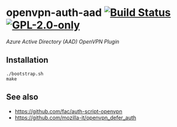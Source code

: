 # openvpn-auth-aad [![Build Status][travis-badge]][travis-url] [![GPL-2.0-only][gpl-badge]][gpl-license]

_Azure Active Directory (AAD) OpenVPN Plugin_

## Installation

```terminal
./bootstrap.sh
make
```

## See also

- https://github.com/fac/auth-script-openvpn
- https://github.com/mozilla-it/openvpn_defer_auth

[gpl-badge]: https://img.shields.io/badge/license-GPL-green.svg
[gpl-license]: COPYING
[travis-badge]: https://travis-ci.org/CyberNinjas/openvpn-auth-aad.svg?branch=master
[travis-url]: https://travis-ci.org/CyberNinjas/openvpn-auth-aad
